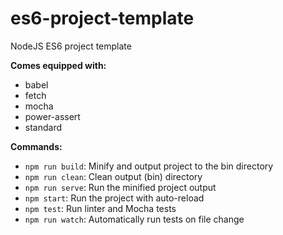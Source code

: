 # es6-project-template

NodeJS ES6 project template

**Comes equipped with:**

- babel
- fetch
- mocha
- power-assert
- standard

**Commands:**

- `npm run build`: Minify and output project to the bin directory
- `npm run clean`: Clean output (bin) directory
- `npm run serve`: Run the minified project output
- `npm start`: Run the project with auto-reload
- `npm test`: Run linter and Mocha tests
- `npm run watch`: Automatically run tests on file change
